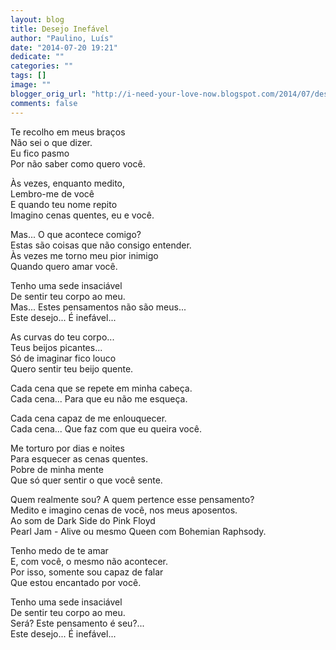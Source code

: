 ```yaml
---
layout: blog
title: Desejo Inefável
author: "Paulino, Luís"
date: "2014-07-20 19:21"
dedicate: ""
categories: ""
tags: []
image: ""
blogger_orig_url: "http://i-need-your-love-now.blogspot.com/2014/07/desejo-inefavel.html"
comments: false
---
```


Te recolho em meus braços\
Não sei o que dizer.\
Eu fico pasmo\
Por não saber como quero você.

Às vezes, enquanto medito,\
Lembro-me de você\
E quando teu nome repito\
Imagino cenas quentes, eu e você.

Mas... O que acontece comigo?\
Estas são coisas que não consigo entender.\
Às vezes me torno meu pior inimigo\
Quando quero amar você.

Tenho uma sede insaciável\
De sentir teu corpo ao meu.\
Mas... Estes pensamentos não são meus...\
Este desejo... É inefável...

As curvas do teu corpo...\
Teus beijos picantes...\
Só de imaginar fico louco\
Quero sentir teu beijo quente.

Cada cena que se repete em minha cabeça.\
Cada cena... Para que eu não me esqueça.

Cada cena capaz de me enlouquecer.\
Cada cena... Que faz com que eu queira você.

Me torturo por dias e noites\
Para esquecer as cenas quentes.\
Pobre de minha mente\
Que só quer sentir o que você sente.

Quem realmente sou? A quem pertence esse pensamento?\
Medito e imagino cenas de você, nos meus aposentos.\
Ao som de Dark Side do Pink Floyd\
Pearl Jam - Alive ou mesmo Queen com Bohemian Raphsody.

Tenho medo de te amar\
E, com você, o mesmo não acontecer.\
Por isso, somente sou capaz de falar\
Que estou encantado por você.

Tenho uma sede insaciável\
De sentir teu corpo ao meu.\
Será? Este pensamento é seu?...\
Este desejo... É inefável...
